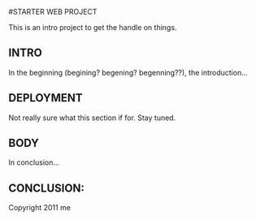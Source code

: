 #STARTER WEB PROJECT

This is an intro project to get the handle on things.

## INTRO
In the beginning (begining? begening? begenning??), the introduction...

## DEPLOYMENT

Not really sure what this section if for. Stay tuned.

## BODY

In conclusion...

## CONCLUSION:

Copyright 2011 me
